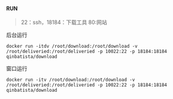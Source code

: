 #### RUN
> 22：ssh，18184：下载工具 80:网站

后台运行
```
docker run -itdv /root/download:/root/download -v /root/deliveried:/root/deliveried -p 10022:22 -p 18184:18184  qinbatista/download
```

窗口运行
```
docker run -itv /root/download:/root/download -v /root/deliveried:/root/deliveried -p 10022:22 -p 18184:18184  qinbatista/download
```